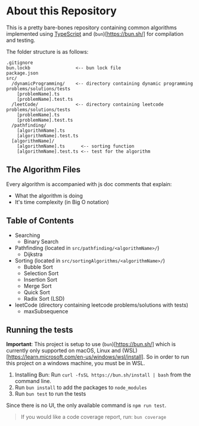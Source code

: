 # About this Repository

This is a pretty bare-bones repository containing common algorithms implemented using [TypeScript](https://www.typescriptlang.org/) and (`bun`)[https://bun.sh/] for compilation and testing.

The folder structure is as follows:

```
.gitignore
bun.lockb                 <-- bun lock file
package.json
src/
  /dynamicProgramming/    <-- directory containing dynamic programming problems/solutions/tests
    [problemName].ts
    [problemName].test.ts
  /leetCode/              <-- directory containing leetcode problems/solutions/tests
    [problemName].ts
    [problemName].test.ts
  /pathfinding/
    [algorithmName].ts
    [algorithmName].test.ts
  [algorithmName]/
    [algorithmName].ts      <-- sorting function
    [algorithmName].test.ts <-- test for the algorithm
```

## The Algorithm Files

Every algorithm is accompanied with js doc comments that explain:

- What the algorithm is doing
- It's time complexity (in Big O notation)

## Table of Contents

- Searching
  - Binary Search
- Pathfinding (located in `src/pathfinding/<algorithmName>/`)
  - Dijkstra
- Sorting (located in `src/sortingAlgorithms/<algorithmName>/`)
  - Bubble Sort
  - Selection Sort
  - Insertion Sort
  - Merge Sort
  - Quick Sort
  - Radix Sort (LSD)
- leetCode (directory containing leetcode problems/solutions with tests)
  - maxSubsequence

## Running the tests

**Important**: This project is setup to use (`bun`)[https://bun.sh/] which is currently only supported on macOS, Linux and (WSL)[https://learn.microsoft.com/en-us/windows/wsl/install]. So in order to run this project on a windows machine, you must be in WSL.

1. Installing Bun: Run `curl -fsSL https://bun.sh/install | bash` from the command line.
2. Run `bun install` to add the packages to `node_modules`
3. Run `bun test` to run the tests

Since there is no UI, the only available command is `npm run test`.

> If you would like a code coverage report, run: `bun coverage`
